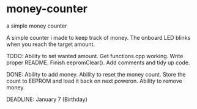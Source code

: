 # money-counter
a simple money counter 

A simple counter i made to keep track of money.
The onboard LED blinks when you reach the target amount.


TODO:
Ability to set wanted amount.
Get functions.cpp working.
Write proper README.
Finish eepromClear().
Add comments and tidy up code.

DONE:
Ability to add money.
Ability to reset the money count.
Store the count to EEPROM and load it back on next poweron.
Ability to remove money.

DEADLINE: January 7 (Birthday)